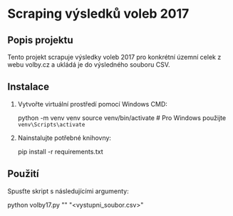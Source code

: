 # Scraping výsledků voleb 2017

## Popis projektu
Tento projekt scrapuje výsledky voleb 2017 pro konkrétní územní celek z webu volby.cz a ukládá je do výsledného souboru CSV.

## Instalace
1. Vytvořte virtuální prostředí pomocí Windows CMD:

    python -m venv venv
    source venv/bin/activate  # Pro Windows použijte `venv\Scripts\activate`


2. Nainstalujte potřebné knihovny:

    pip install -r requirements.txt


## Použití
Spusťte skript s následujícími argumenty:

python volby17.py "<URL>" "<vystupni_soubor.csv>"
